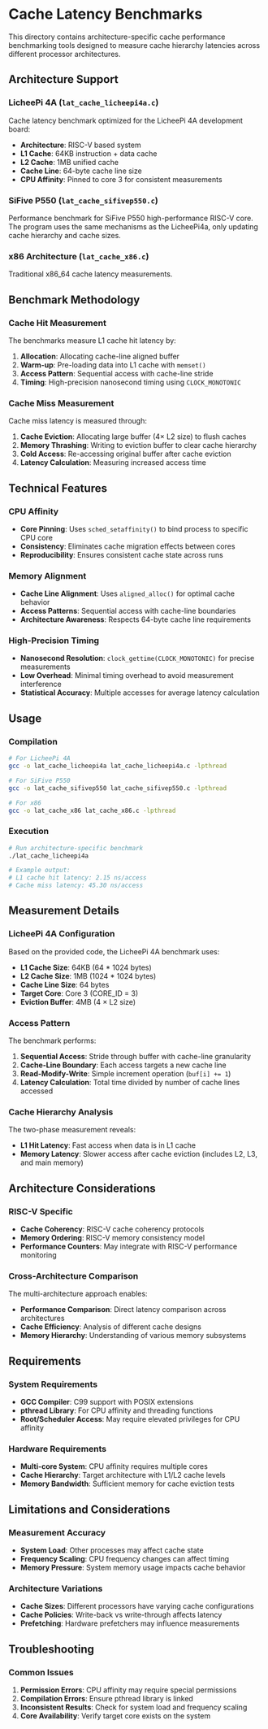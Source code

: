 # Cache Latency Benchmarks

This directory contains architecture-specific cache performance benchmarking tools designed to measure cache hierarchy latencies across different processor architectures.

## Architecture Support

### LicheePi 4A (`lat_cache_licheepi4a.c`)
Cache latency benchmark optimized for the LicheePi 4A development board:
- **Architecture**: RISC-V based system
- **L1 Cache**: 64KB instruction + data cache
- **L2 Cache**: 1MB unified cache
- **Cache Line**: 64-byte cache line size
- **CPU Affinity**: Pinned to core 3 for consistent measurements

### SiFive P550 (`lat_cache_sifivep550.c`)
Performance benchmark for SiFive P550 high-performance RISC-V core. The program uses the same mechanisms as the LicheePi4a, only updating cache hierarchy and cache sizes.

### x86 Architecture (`lat_cache_x86.c`)
Traditional x86_64 cache latency measurements.

## Benchmark Methodology

### Cache Hit Measurement
The benchmarks measure L1 cache hit latency by:
1. **Allocation**: Allocating cache-line aligned buffer
2. **Warm-up**: Pre-loading data into L1 cache with `memset()`
3. **Access Pattern**: Sequential access with cache-line stride
4. **Timing**: High-precision nanosecond timing using `CLOCK_MONOTONIC`

### Cache Miss Measurement
Cache miss latency is measured through:
1. **Cache Eviction**: Allocating large buffer (4× L2 size) to flush caches
2. **Memory Thrashing**: Writing to eviction buffer to clear cache hierarchy
3. **Cold Access**: Re-accessing original buffer after cache eviction
4. **Latency Calculation**: Measuring increased access time

## Technical Features

### CPU Affinity
- **Core Pinning**: Uses `sched_setaffinity()` to bind process to specific CPU core
- **Consistency**: Eliminates cache migration effects between cores
- **Reproducibility**: Ensures consistent cache state across runs

### Memory Alignment
- **Cache Line Alignment**: Uses `aligned_alloc()` for optimal cache behavior
- **Access Patterns**: Sequential access with cache-line boundaries
- **Architecture Awareness**: Respects 64-byte cache line requirements

### High-Precision Timing
- **Nanosecond Resolution**: `clock_gettime(CLOCK_MONOTONIC)` for precise measurements
- **Low Overhead**: Minimal timing overhead to avoid measurement interference
- **Statistical Accuracy**: Multiple accesses for average latency calculation

## Usage

### Compilation
```bash
# For LicheePi 4A
gcc -o lat_cache_licheepi4a lat_cache_licheepi4a.c -lpthread

# For SiFive P550
gcc -o lat_cache_sifivep550 lat_cache_sifivep550.c -lpthread

# For x86
gcc -o lat_cache_x86 lat_cache_x86.c -lpthread
```

### Execution
```bash
# Run architecture-specific benchmark
./lat_cache_licheepi4a

# Example output:
# L1 cache hit latency: 2.15 ns/access
# Cache miss latency: 45.30 ns/access
```

## Measurement Details

### LicheePi 4A Configuration
Based on the provided code, the LicheePi 4A benchmark uses:
- **L1 Cache Size**: 64KB (64 * 1024 bytes)
- **L2 Cache Size**: 1MB (1024 * 1024 bytes)
- **Cache Line Size**: 64 bytes
- **Target Core**: Core 3 (CORE_ID = 3)
- **Eviction Buffer**: 4MB (4 × L2 size)

### Access Pattern
The benchmark performs:
1. **Sequential Access**: Stride through buffer with cache-line granularity
2. **Cache-Line Boundary**: Each access targets a new cache line
3. **Read-Modify-Write**: Simple increment operation (`buf[i] += 1`)
4. **Latency Calculation**: Total time divided by number of cache lines accessed

### Cache Hierarchy Analysis
The two-phase measurement reveals:
- **L1 Hit Latency**: Fast access when data is in L1 cache
- **Memory Latency**: Slower access after cache eviction (includes L2, L3, and main memory)

## Architecture Considerations

### RISC-V Specific
- **Cache Coherency**: RISC-V cache coherency protocols
- **Memory Ordering**: RISC-V memory consistency model
- **Performance Counters**: May integrate with RISC-V performance monitoring

### Cross-Architecture Comparison
The multi-architecture approach enables:
- **Performance Comparison**: Direct latency comparison across architectures
- **Cache Efficiency**: Analysis of different cache designs
- **Memory Hierarchy**: Understanding of various memory subsystems

## Requirements

### System Requirements
- **GCC Compiler**: C99 support with POSIX extensions
- **pthread Library**: For CPU affinity and threading functions
- **Root/Scheduler Access**: May require elevated privileges for CPU affinity

### Hardware Requirements
- **Multi-core System**: CPU affinity requires multiple cores
- **Cache Hierarchy**: Target architecture with L1/L2 cache levels
- **Memory Bandwidth**: Sufficient memory for cache eviction tests

## Limitations and Considerations

### Measurement Accuracy
- **System Load**: Other processes may affect cache state
- **Frequency Scaling**: CPU frequency changes can affect timing
- **Memory Pressure**: System memory usage impacts cache behavior

### Architecture Variations
- **Cache Sizes**: Different processors have varying cache configurations
- **Cache Policies**: Write-back vs write-through affects latency
- **Prefetching**: Hardware prefetchers may influence measurements

## Troubleshooting

### Common Issues
1. **Permission Errors**: CPU affinity may require special permissions
2. **Compilation Errors**: Ensure pthread library is linked
3. **Inconsistent Results**: Check for system load and frequency scaling
4. **Core Availability**: Verify target core exists on the system
